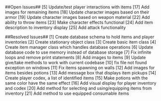 ##Open Issues##
[5] Update/test player interactions with items
[17] Add images for remaining items
[18] Update character images based on their armor
[19] Update character images based on weapon material
[22] Add ability to throw items
[23] Make character effects functional
[24] Add item description to inventory display
[25] Add attack functionality

##Resolved Issues##
[1] Create database schema to hold items and player inventories
[2] Create stationary object class
[3] Create basic item class
[4] Create item manager class which handles database operations
[6] Update database code to use memory instead of database storage
[7] Fix infinite loops and remove print statements
[8] Add images to items
[9] Update give/take methods to work with current codebase
[10] fix file not found exception on windows
[11] Fix items spawning on walls
[12] Add images for items besides potions
[13] Add message box that displays item pickups
[14] Create player codex, a list of identified items
[15] Make potions with the same color have the same effect
[16] Add visual display for player inventory and codex
[20] Add method for selecting and using/equipping items from inventory
[21] Add method to use equipped consumable items
